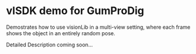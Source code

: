 # vlSDK demo for GumProDig

Demostrates how to use visionLib in a multi-view setting, where each frame shows the object in an entirely random pose.

Detailed Description coming soon...